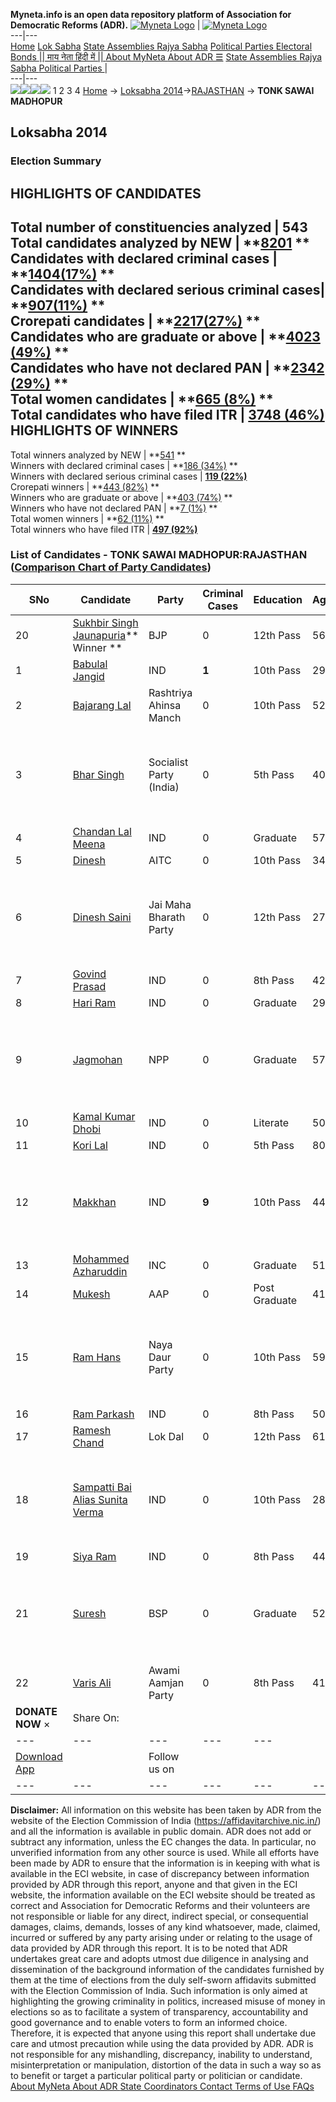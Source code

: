 **Myneta.info is an open data repository platform of Association for Democratic Reforms (ADR).**
[![Myneta Logo](https://www.myneta.info/lib/img/myneta-logo.png)](https://www.myneta.info/) | [![Myneta Logo](https://www.myneta.info/lib/img/adr-logo.png)](https://adrindia.org)  
---|---  
[Home](https://www.myneta.info/) [Lok Sabha](https://www.myneta.info/#ls "Lok Sabha") [ State Assemblies ](https://www.myneta.info/#sa "State Assemblies") [Rajya Sabha](https://www.myneta.info/#rs "Rajya Sabha") [Political Parties ](https://www.myneta.info/party "Political Parties") [ Electoral Bonds ](https://www.myneta.info/electoral_bonds "Electoral Bonds") [ || माय नेता हिंदी में || ](https://translate.google.co.in/translate?prev=hp&hl=en&js=y&u=www.myneta.info&sl=en&tl=hi&history_state0=) [ About MyNeta ](https://adrindia.org/content/about-myneta) [ About ADR ](https://adrindia.org/about-adr/who-we-are) [☰](javascript:void\(0\))
[ State Assemblies ](https://www.myneta.info/#sa "State Assemblies") [ Rajya Sabha ](https://www.myneta.info/#rs "Rajya Sabha") [ Political Parties ](https://www.myneta.info/party "Political Parties")
|   
---|---  
![](https://www.myneta.info/lib/img/banner/banner-1.png)![](https://www.myneta.info/lib/img/banner/banner-2.png)![](https://www.myneta.info/lib/img/banner/banner-3.png)![](https://www.myneta.info/lib/img/banner/banner-4.png)
1  2  3  4 
[Home](https://www.myneta.info/) → [Loksabha 2014](https://www.myneta.info/ls2014/)→[RAJASTHAN](https://www.myneta.info/ls2014/index.php?action=show_constituencies&state_id=20) → **TONK SAWAI MADHOPUR**
### 
## Loksabha 2014
###  Election Summary 
HIGHLIGHTS OF CANDIDATES  
---  
Total number of constituencies analyzed |  543   
Total candidates analyzed by NEW | **[8201](https://www.myneta.info/ls2014/index.php?action=summary&subAction=candidates_analyzed&sort=candidate#summary) **  
Candidates with declared criminal cases | **[1404(17%)](https://www.myneta.info/ls2014/index.php?action=summary&subAction=crime&sort=candidate#summary) **  
Candidates with declared serious criminal cases| **[907(11%)](https://www.myneta.info/ls2014/index.php?action=summary&subAction=serious_crime&sort=candidate#summary) **  
Crorepati candidates | **[2217(27%)](https://www.myneta.info/ls2014/index.php?action=summary&subAction=crorepati&sort=candidate#summary) **  
Candidates who are graduate or above | **[4023 (49%)](https://www.myneta.info/ls2014/index.php?action=summary&subAction=education&sort=candidate#summary) **  
Candidates who have not declared PAN | **[2342 (29%)](https://www.myneta.info/ls2014/index.php?action=summary&subAction=without_pan&sort=candidate#summary) **  
Total women candidates | **[665 (8%)](https://www.myneta.info/ls2014/index.php?action=summary&subAction=women_candidate&sort=candidate#summary) **  
Total candidates who have filed ITR | [**3748 (46%)**](https://www.myneta.info/ls2014/index.php?action=summary&subAction=filed_itr&sort=candidate#summary)  
HIGHLIGHTS OF WINNERS  
---  
Total winners analyzed by NEW | **[541](https://www.myneta.info/ls2014/index.php?action=summary&subAction=winner_analyzed&sort=candidate#summary) **  
Winners with declared criminal cases | **[186 (34%)](https://www.myneta.info/ls2014/index.php?action=summary&subAction=winner_crime&sort=candidate#summary) **  
Winners with declared serious criminal cases | **[119 (22%)](https://www.myneta.info/ls2014/index.php?action=summary&subAction=winner_serious_crime&sort=candidate#summary)**  
Crorepati winners | **[443 (82%)](https://www.myneta.info/ls2014/index.php?action=summary&subAction=winner_crorepati&sort=candidate#summary) **  
Winners who are graduate or above | **[403 (74%)](https://www.myneta.info/ls2014/index.php?action=summary&subAction=winner_education&sort=candidate#summary) **  
Winners who have not declared PAN | **[7 (1%)](https://www.myneta.info/ls2014/index.php?action=summary&subAction=winner_without_pan&sort=candidate#summary) **  
Total women winners | **[62 (11%)](https://www.myneta.info/ls2014/index.php?action=summary&subAction=winner_women&sort=candidate#summary) **  
Total winners who have filed ITR | [**497 (92%)**](https://www.myneta.info/ls2014/index.php?action=summary&subAction=winner_filed_itr&sort=candidate#summary)  
### List of Candidates - TONK SAWAI MADHOPUR:RAJASTHAN ([Comparison Chart of Party Candidates](https://www.myneta.info/ls2014/comparisonchart.php?constituency_id=402))
SNo | Candidate| Party| Criminal Cases| Education| Age| Total Assets| Liabilities  
---|---|---|---|---|---|---|---  
20  | [Sukhbir Singh Jaunapuria](https://www.myneta.info/ls2014/candidate.php?candidate_id=4246)** Winner ** | BJP | 0 | 12th Pass| 56 | Rs 71,41,24,612 ~ 71 Crore+ | Rs 0 ~   
1  | [Babulal Jangid](https://www.myneta.info/ls2014/candidate.php?candidate_id=5118) | IND | **1** | 10th Pass| 29 | Rs 68,800 ~ 68 Thou+ | Rs 0 ~   
2  | [Bajarang Lal](https://www.myneta.info/ls2014/candidate.php?candidate_id=5126) | Rashtriya Ahinsa Manch | 0 | 10th Pass| 52 | Rs 1,20,000 ~ 1 Lacs+ | Rs 0 ~   
3  | [Bhar Singh](https://www.myneta.info/ls2014/candidate.php?candidate_id=5127) | Socialist Party (India) | 0 | 5th Pass| 40 | ![](https://myneta.info/image_v2.php?myneta_folder=ls2014&candidate_id=5127&col=ta) | ![](https://myneta.info/image_v2.php?myneta_folder=ls2014&candidate_id=5127&col=lia)  
4  | [Chandan Lal Meena](https://www.myneta.info/ls2014/candidate.php?candidate_id=5138) | IND | 0 | Graduate| 57 | Rs 58,62,017 ~ 58 Lacs+ | Rs 10,00,000 ~ 10 Lacs+  
5  | [Dinesh](https://www.myneta.info/ls2014/candidate.php?candidate_id=4245) | AITC | 0 | 10th Pass| 34 | Rs 16,32,000 ~ 16 Lacs+ | Rs 0 ~   
6  | [Dinesh Saini](https://www.myneta.info/ls2014/candidate.php?candidate_id=5130) | Jai Maha Bharath Party | 0 | 12th Pass| 27 | ![](https://myneta.info/image_v2.php?myneta_folder=ls2014&candidate_id=5130&col=ta) | ![](https://myneta.info/image_v2.php?myneta_folder=ls2014&candidate_id=5130&col=lia)  
7  | [Govind Prasad](https://www.myneta.info/ls2014/candidate.php?candidate_id=5135) | IND | 0 | 8th Pass| 42 | Rs 2,65,000 ~ 2 Lacs+ | Rs 0 ~   
8  | [Hari Ram](https://www.myneta.info/ls2014/candidate.php?candidate_id=5124) | IND | 0 | Graduate| 29 | Rs 1,12,200 ~ 1 Lacs+ | Rs 0 ~   
9  | [Jagmohan](https://www.myneta.info/ls2014/candidate.php?candidate_id=5139) | NPP | 0 | Graduate| 57 | ![](https://myneta.info/image_v2.php?myneta_folder=ls2014&candidate_id=5139&col=ta) | ![](https://myneta.info/image_v2.php?myneta_folder=ls2014&candidate_id=5139&col=lia)  
10  | [Kamal Kumar Dhobi](https://www.myneta.info/ls2014/candidate.php?candidate_id=4249) | IND | 0 | Literate| 50 | Rs 70,000 ~ 70 Thou+ | Rs 0 ~   
11  | [Kori Lal](https://www.myneta.info/ls2014/candidate.php?candidate_id=5144) | IND | 0 | 5th Pass| 80 | Rs 20,19,500 ~ 20 Lacs+ | Rs 0 ~   
12  | [Makkhan](https://www.myneta.info/ls2014/candidate.php?candidate_id=4243) | IND | **9** | 10th Pass| 44 | ![](https://myneta.info/image_v2.php?myneta_folder=ls2014&candidate_id=4243&col=ta) | ![](https://myneta.info/image_v2.php?myneta_folder=ls2014&candidate_id=4243&col=lia)  
13  | [Mohammed Azharuddin](https://www.myneta.info/ls2014/candidate.php?candidate_id=4251) | INC | 0 | Graduate| 51 | Rs 9,73,34,682 ~ 9 Crore+ | Rs 99,01,034 ~ 99 Lacs+  
14  | [Mukesh](https://www.myneta.info/ls2014/candidate.php?candidate_id=5125) | AAP | 0 | Post Graduate| 41 | Rs 40,35,502 ~ 40 Lacs+ | Rs 0 ~   
15  | [Ram Hans](https://www.myneta.info/ls2014/candidate.php?candidate_id=5129) | Naya Daur Party | 0 | 10th Pass| 59 | ![](https://myneta.info/image_v2.php?myneta_folder=ls2014&candidate_id=5129&col=ta) | ![](https://myneta.info/image_v2.php?myneta_folder=ls2014&candidate_id=5129&col=lia)  
16  | [Ram Parkash](https://www.myneta.info/ls2014/candidate.php?candidate_id=5137) | IND | 0 | 8th Pass| 50 | Rs 26,50,000 ~ 26 Lacs+ | Rs 0 ~   
17  | [Ramesh Chand](https://www.myneta.info/ls2014/candidate.php?candidate_id=5132) | Lok Dal | 0 | 12th Pass| 61 | Rs 48,000 ~ 48 Thou+ | Rs 0 ~   
18  | [Sampatti Bai Alias Sunita Verma](https://www.myneta.info/ls2014/candidate.php?candidate_id=5134) | IND | 0 | 10th Pass| 28 | ![](https://myneta.info/image_v2.php?myneta_folder=ls2014&candidate_id=5134&col=ta) | ![](https://myneta.info/image_v2.php?myneta_folder=ls2014&candidate_id=5134&col=lia)  
19  | [Siya Ram](https://www.myneta.info/ls2014/candidate.php?candidate_id=5123) | IND | 0 | 8th Pass| 44 | Rs 1,51,000 ~ 1 Lacs+ | Rs 0 ~   
21  | [Suresh](https://www.myneta.info/ls2014/candidate.php?candidate_id=4250) | BSP | 0 | Graduate| 52 | ![](https://myneta.info/image_v2.php?myneta_folder=ls2014&candidate_id=4250&col=ta) | ![](https://myneta.info/image_v2.php?myneta_folder=ls2014&candidate_id=4250&col=lia)  
22  | [Varis Ali](https://www.myneta.info/ls2014/candidate.php?candidate_id=5140) | Awami Aamjan Party | 0 | 8th Pass| 41 | Rs 27,96,100 ~ 27 Lacs+ | Rs 0 ~   
|  **DONATE NOW** × |  Share On:  | [](https://api.whatsapp.com/send?text=https%3A%2F%2Fmyneta.info%2Fpunjab2022%2Findex.php%3Faction%3Dshow_constituencies%26state_id%3D19) | [](https://www.facebook.com/sharer/sharer.php?u=https%3A%2F%2Fmyneta.info%2Fpunjab2022%2Findex.php%3Faction%3Dshow_constituencies%26state_id%3D19) | [](https://twitter.com/share?url=https%3A%2F%2Fmyneta.info%2Fpunjab2022%2Findex.php%3Faction%3Dshow_constituencies%26state_id%3D19)  
---|---|---|---|---  
| [ Download App ](https://play.google.com/store/apps/details?id=com.webrosoft.myneta1&pcampaignid=pcampaignidMKT-Other-global-all-co-prtnr-py-PartBadge-Mar2515-1) | [](https://play.google.com/store/apps/details?id=com.webrosoft.myneta1&pcampaignid=pcampaignidMKT-Other-global-all-co-prtnr-py-PartBadge-Mar2515-1) |  Follow us on  | [](https://www.facebook.com/adrindia.org/) | [](https://twitter.com/adrspeaks) | [](https://groups.google.com/g/national-election-watch?hl=en&pli=1) | [](https://www.instagram.com/adrspeaks/) | [](https://www.youtube.com/user/adrspeaks) | [](https://sharechat.com/profile/adrspeaks)  
---|---|---|---|---|---|---|---|---  
**Disclaimer:** All information on this website has been taken by ADR from the website of the Election Commission of India (https://affidavitarchive.nic.in/) and all the information is available in public domain. ADR does not add or subtract any information, unless the EC changes the data. In particular, no unverified information from any other source is used. While all efforts have been made by ADR to ensure that the information is in keeping with what is available in the ECI website, in case of discrepancy between information provided by ADR through this report, anyone and that given in the ECI website, the information available on the ECI website should be treated as correct and Association for Democratic Reforms and their volunteers are not responsible or liable for any direct, indirect special, or consequential damages, claims, demands, losses of any kind whatsoever, made, claimed, incurred or suffered by any party arising under or relating to the usage of data provided by ADR through this report. It is to be noted that ADR undertakes great care and adopts utmost due diligence in analysing and dissemination of the background information of the candidates furnished by them at the time of elections from the duly self-sworn affidavits submitted with the Election Commission of India. Such information is only aimed at highlighting the growing criminality in politics, increased misuse of money in elections so as to facilitate a system of transparency, accountability and good governance and to enable voters to form an informed choice. Therefore, it is expected that anyone using this report shall undertake due care and utmost precaution while using the data provided by ADR. ADR is not responsible for any mishandling, discrepancy, inability to understand, misinterpretation or manipulation, distortion of the data in such a way so as to benefit or target a particular political party or politician or candidate. 
[ About MyNeta ](https://adrindia.org/content/about-myneta) [ About ADR ](https://adrindia.org/about-adr/who-we-are) [ State Coordinators ](https://adrindia.org/about-adr/state-coordinators) [ Contact ](https://adrindia.org/contact-us) [ Terms of Use ](https://adrindia.org/content/adr-terms-use) [ FAQs ](https://adrindia.org/content/faqs)
